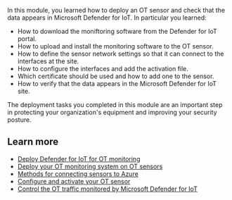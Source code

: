 In this module, you learned how to deploy an OT sensor and check that the data appears in Microsoft Defender for IoT. In particular you learned:

- How to download the moniftoring software from the Defender for IoT portal.
- How to upload and install the monitoring software to the OT sensor.
- How to define the sensor network settings so that it can connect to the interfaces at the site.
- How to configure the interfaces and add the activation file.
- Which certificate should be used and how to add one to the sensor.
- How to verify that the data appears in the Microsoft Defender for IoT site.

The deployment tasks you completed in this module are an important step in protecting your organization's equipment and improving your security posture.

## Learn more

- [Deploy Defender for IoT for OT monitoring](/azure/defender-for-iot/organizations/ot-deploy/ot-deploy-path)
- [Deploy your OT monitoring system on OT sensors](/azure/defender-for-iot/organizations/ot-deploy/install-software-ot-sensor)
- [Methods for connecting sensors to Azure](/azure/defender-for-iot/organizations/)
- [Configure and activate your OT sensor](/azure/defender-for-iot/organizations/ot-deploy/activate-deploy-sensor)
- [Control the OT traffic monitored by Microsoft Defender for IoT](/azure/defender-for-iot/organizations/how-to-control-what-traffic-is-monitored)
